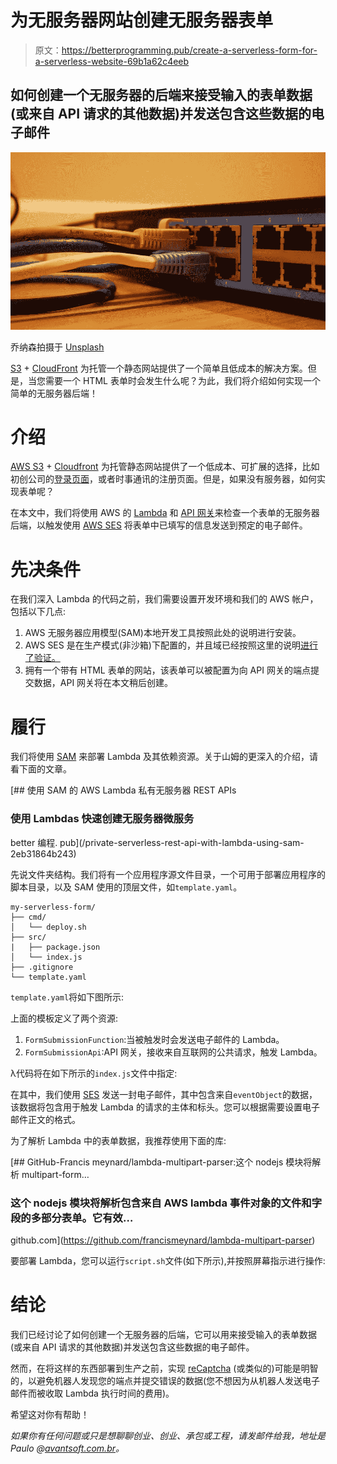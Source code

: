 # 为无服务器网站创建无服务器表单

> 原文：<https://betterprogramming.pub/create-a-serverless-form-for-a-serverless-website-69b1a62c4eeb>

## 如何创建一个无服务器的后端来接受输入的表单数据(或来自 API 请求的其他数据)并发送包含这些数据的电子邮件

![](img/512307924587702971039ec2d748b1f7.png)

乔纳森拍摄于 [Unsplash](https://unsplash.com/photos/SwVkmowt7qA)

[S3](https://aws.amazon.com/s3/) + [CloudFront](https://aws.amazon.com/cloudfront/) 为托管一个静态网站提供了一个简单且低成本的解决方案。但是，当您需要一个 HTML 表单时会发生什么呢？为此，我们将介绍如何实现一个简单的无服务器后端！

# 介绍

[AWS S3](https://aws.amazon.com/s3/) + [Cloudfront](https://aws.amazon.com/cloudfront/) 为托管静态网站提供了一个低成本、可扩展的选择，比如初创公司的[登录页面](https://avantsoft.com.br/)，或者时事通讯的注册页面。但是，如果没有服务器，如何实现表单呢？

在本文中，我们将使用 AWS 的 [Lambda](https://aws.amazon.com/lambda/) 和 [API 网关](https://aws.amazon.com/api-gateway/)来检查一个表单的无服务器后端，以触发使用 [AWS SES](https://aws.amazon.com/ses/) 将表单中已填写的信息发送到预定的电子邮件。

# 先决条件

在我们深入 Lambda 的代码之前，我们需要设置开发环境和我们的 AWS 帐户，包括以下几点:

1.  AWS 无服务器应用模型(SAM)本地开发工具按照此处的说明进行安装。
2.  AWS SES 是在生产模式(非沙箱)下配置的，并且域已经按照这里的说明[进行了验证。](https://docs.aws.amazon.com/ses/latest/dg/request-production-access.html)
3.  拥有一个带有 HTML 表单的网站，该表单可以被配置为向 API 网关的端点提交数据，API 网关将在本文稍后创建。

# 履行

我们将使用 [SAM](https://aws.amazon.com/serverless/sam/) 来部署 Lambda 及其依赖资源。关于山姆的更深入的介绍，请看下面的文章。

[](/private-serverless-rest-api-with-lambda-using-sam-2eb31864b243) [## 使用 SAM 的 AWS Lambda 私有无服务器 REST APIs

### 使用 Lambdas 快速创建无服务器微服务

better 编程. pub](/private-serverless-rest-api-with-lambda-using-sam-2eb31864b243) 

先说文件夹结构。我们将有一个应用程序源文件目录，一个可用于部署应用程序的脚本目录，以及 SAM 使用的顶层文件，如`template.yaml`。

```
my-serverless-form/
├── cmd/
│   └── deploy.sh
├── src/
|   ├── package.json
│   └── index.js
├── .gitignore 
└── template.yaml
```

`template.yaml`将如下图所示:

上面的模板定义了两个资源:

1.  `FormSubmissionFunction`:当被触发时会发送电子邮件的 Lambda。
2.  `FormSubmissionApi`:API 网关，接收来自互联网的公共请求，触发 Lambda。

λ代码将在如下所示的`index.js`文件中指定:

在其中，我们使用 [SES](https://aws.amazon.com/ses/) 发送一封电子邮件，其中包含来自`eventObject`的数据，该数据将包含用于触发 Lambda 的请求的主体和标头。您可以根据需要设置电子邮件正文的格式。

为了解析 Lambda 中的表单数据，我推荐使用下面的库:

[](https://github.com/francismeynard/lambda-multipart-parser) [## GitHub-Francis meynard/lambda-multipart-parser:这个 nodejs 模块将解析 multipart-form…

### 这个 nodejs 模块将解析包含来自 AWS lambda 事件对象的文件和字段的多部分表单。它有效…

github.com](https://github.com/francismeynard/lambda-multipart-parser) 

要部署 Lambda，您可以运行`script.sh`文件(如下所示),并按照屏幕指示进行操作:

# 结论

我们已经讨论了如何创建一个无服务器的后端，它可以用来接受输入的表单数据(或来自 API 请求的其他数据)并发送包含这些数据的电子邮件。

然而，在将这样的东西部署到生产之前，实现 [reCaptcha](https://www.google.com/recaptcha/about/) (或类似的)可能是明智的，以避免机器人发现您的端点并提交错误的数据(您不想因为从机器人发送电子邮件而被收取 Lambda 执行时间的费用)。

希望这对你有帮助！

*如果你有任何问题或只是想聊聊创业、创业、承包或工程，请发邮件给我，地址是 Paulo @*[*avantsoft.com.br*](https://avantsoft.com.br/)*。*